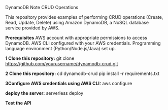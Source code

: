 DynamoDB Note CRUD Operations

This repository provides examples of performing CRUD operations (Create, Read, Update, Delete) using Amazon DynamoDB, a NoSQL database service provided by AWS.


**Prerequisites**
AWS account with appropriate permissions to access DynamoDB.
AWS CLI configured with your AWS credentials.
Programming language environment (Python/Node.js/Java) set up.


**1 Clone this repository:**
    git clone https://github.com/yourusername/dynamodb-crud.git

**2 Clone this repository:**
    cd dynamodb-crud
    pip install -r requirements.txt

**3Configure AWS credentials using AWS CLI:**
    aws configure

**deploy the server:**
    serverless deploy

**Test the API**
